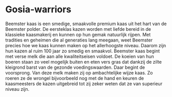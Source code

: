 # Gosia-warriors
Beemster kaas is een smedige, smaakvolle premium kaas uit het hart van de Beemster polder. De eersteklas kazen worden met liefde bereid in de klassieke kaasmakerij en kunnen op hun gemak natuurlijk rijpen. Met tradities en geheimen die al generaties lang meegaan, weet Beemster precies hoe we kaas kunnen maken op het allerhoogste niveau. Daarom zijn hun kazen al ruim 100 jaar zo smedig en smaakvol. Beemster kaas begint met verse melk die aan alle kwaliteitseisen voldoet. De koeien van hun boeren staan zo veel mogelijk buiten en eten vers gras dat dankzij de zilte kleigrond barst van de gezonde voedingswaarden. Daar begint de voorsprong. Van deze melk maken zij op ambachtelijke wijze kaas. Zo roeren ze de wrongel bijvoorbeeld nog met de hand en keuren de kaasmeesters de kazen uitgebreid tot zij zeker weten dat ze van superieur niveau zijn.
